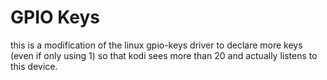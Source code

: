 # GPIO Keys

this is a modification of the linux gpio-keys driver to declare more keys (even if only using 1) so that kodi sees more than 20 and actually listens to this device.